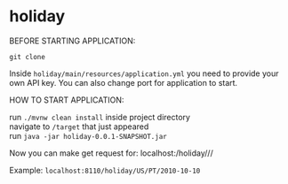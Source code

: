 # holiday

BEFORE STARTING APPLICATION:

`git clone`  

Inside `holiday/main/resources/application.yml` you need to provide your own API key. You can also change port for application to start.

HOW TO START APPLICATION:
 
run `./mvnw clean install` inside project directory  
navigate to `/target` that just appeared  
run `java -jar holiday-0.0.1-SNAPSHOT.jar`  

Now you can make get request for: localhost:<port>/holiday/<countryCode>/<countryCode2>/<date format="yyyy-MM-dd">

Example: `localhost:8110/holiday/US/PT/2010-10-10`

